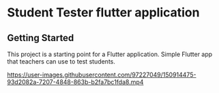 # Student Tester flutter application

## Getting Started
This project is a starting point for a Flutter application.
Simple Flutter app that teachers can use to test students.



https://user-images.githubusercontent.com/97227049/150914475-93d2082a-7207-4848-863b-b2fa7bc1fda8.mp4


